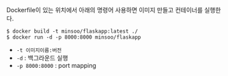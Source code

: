 Dockerfile이 있는 위치에서 아래의 명령어 사용하면 이미지 만들고 컨테이너를 실행한다.

```
$ docker build -t minsoo/flaskapp:latest ./
$ docker run -d -p 8000:8000 minsoo/flaskapp
```
- `-t 이미지이름:버전`
- `-d` : 백그라운드 실행
- `-p 8000:8000` : port mapping